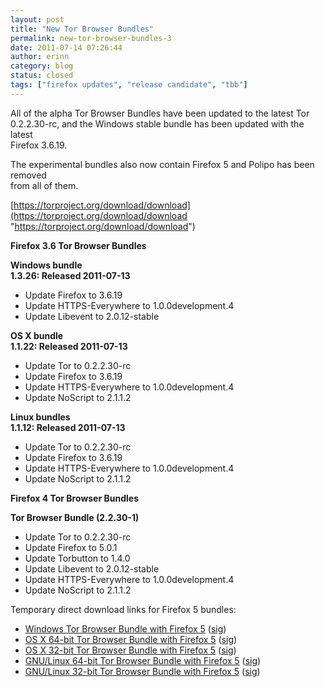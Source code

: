 ```yaml
---
layout: post
title: "New Tor Browser Bundles"
permalink: new-tor-browser-bundles-3
date: 2011-07-14 07:26:44
author: erinn
category: blog
status: closed
tags: ["firefox updates", "release candidate", "tbb"]
---
```


All of the alpha Tor Browser Bundles have been updated to the latest Tor  
 0.2.2.30-rc, and the Windows stable bundle has been updated with the latest  
 Firefox 3.6.19.

The experimental bundles also now contain Firefox 5 and Polipo has been removed  
 from all of them.

[https://torproject.org/download/download](https://torproject.org/download/download "https://torproject.org/download/download")

**Firefox 3.6 Tor Browser Bundles**

**Windows bundle**  
 **1.3.26: Released 2011-07-13**

-   Update Firefox to 3.6.19
-   Update HTTPS-Everywhere to 1.0.0development.4
-   Update Libevent to 2.0.12-stable

**OS X bundle**  
 **1.1.22: Released 2011-07-13**

-   Update Tor to 0.2.2.30-rc
-   Update Firefox to 3.6.19
-   Update HTTPS-Everywhere to 1.0.0development.4
-   Update NoScript to 2.1.1.2

**Linux bundles**  
 **1.1.12: Released 2011-07-13**

-   Update Tor to 0.2.2.30-rc
-   Update Firefox to 3.6.19
-   Update HTTPS-Everywhere to 1.0.0development.4
-   Update NoScript to 2.1.1.2

**Firefox 4 Tor Browser Bundles**

**Tor Browser Bundle (2.2.30-1)**

-   Update Tor to 0.2.2.30-rc
-   Update Firefox to 5.0.1
-   Update Torbutton to 1.4.0
-   Update Libevent to 2.0.12-stable
-   Update HTTPS-Everywhere to 1.0.0development.4
-   Update NoScript to 2.1.1.2

Temporary direct download links for Firefox 5 bundles:

-   [Windows Tor Browser Bundle with Firefox 5](https://torproject.org/dist/torbrowser/tor-browser-2.2.30-2-alpha_en-US.exe) ([sig](https://torproject.org/dist/torbrowser/tor-browser-2.2.30-2-alpha_en-US.ex.asc))
-   [OS X 64-bit Tor Browser Bundle with Firefox 5](https://torproject.org/dist/torbrowser/osx/TorBrowser-2.2.30-2-alpha-osx-x86_64-en-US.zip) ([sig](https://torproject.org/dist/torbrowser/osx/TorBrowser-2.2.30-2-alpha-osx-x86_64-en-US.zip.asc))
-   [OS X 32-bit Tor Browser Bundle with Firefox 5](https://torproject.org/dist/torbrowser/osx/TorBrowser-2.2.30-2-alpha-osx-i386-en-US.zip) ([sig](https://torproject.org/dist/torbrowser/osx/TorBrowser-2.2.30-2-alpha-osx-i386-en-US.zip.asc))
-   [GNU/Linux 64-bit Tor Browser Bundle with Firefox 5](https://torproject.org/dist/torbrowser/linux/tor-browser-gnu-linux-x86_64-2.2.30-1-alpha-en-US.tar.gz) ([sig](https://torproject.org/dist/torbrowser/linux/tor-browser-gnu-linux-x86_64-2.2.30-1-alpha-en-US.tar.gz.asc))
-   [GNU/Linux 32-bit Tor Browser Bundle with Firefox 5](https://torproject.org/dist/torbrowser/linux/tor-browser-gnu-linux-i686-2.2.30-1-alpha-en-US.tar.gz) ([sig](https://torproject.org/dist/torbrowser/linux/tor-browser-gnu-linux-i686-2.2.30-1-alpha-en-US.tar.gz.asc))

